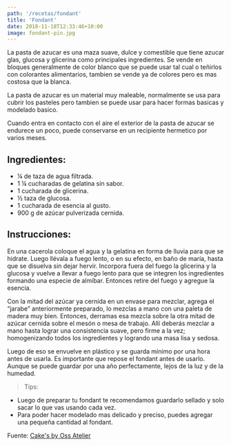 ```yaml
---
path: '/recetas/fondant'
title: 'Fondant'
date: 2018-11-18T12:33:46+10:00
image: fondant-pin.jpg
---
```


La pasta de azucar es una maza suave, dulce y comestible que tiene azucar glas, glucosa y glicerina como principales ingredientes.
Se vende en bloques generalmente de color blanco que se puede usar tal cual o teñirlos con colorantes alimentarios, tambien se vende ya de colores pero es mas costosa que la blanca.

La pasta de azucar es un material muy maleable, normalmente se usa para cubrir los pasteles pero tambien se puede usar para hacer formas basicas y modelado basico.

Cuando entra en contacto con el aire el exterior de la pasta de azucar se endurece un poco, puede conservarse en un recipiente hermetico por varios meses.

## Ingredientes:
* ¼ de taza de agua filtrada.
* 1 ¼ cucharadas de gelatina sin sabor.
* 1 cucharada de glicerina.
* ½ taza de glucosa.
* 1 cucharada de esencia al gusto.
* 900 g de azúcar pulverizada cernida.


## Instrucciones:
En una cacerola coloque el agua y la gelatina en forma de lluvia para que se hidrate. Luego llévala a fuego lento, o en su efecto, en baño de maría, hasta que se disuelva sin dejar hervir. Incorpora fuera del fuego la glicerina y la glucosa y vuelve a llevar a fuego lento para que se integren los ingredientes formando una especie de almíbar. Entonces retire del fuego y agregue la esencia.

Con la mitad del azúcar ya cernida en un envase para mezclar, agrega el “jarabe” anteriormente preparado, lo mezclas a mano con una paleta de madera muy bien. Entonces, derramas esa mezcla sobre la otra mitad de azúcar cernida sobre el mesón o mesa de trabajo. Allí deberás mezclar a mano hasta lograr una consistencia suave, pero firme a la vez; homogenizando todos los ingredientes y logrando una masa lisa y sedosa.

Luego de eso se envuelve en plástico y se guarda mínimo por una hora antes de usarla. Es importante que repose el fondant antes de usarlo. Aunque se puede guardar por una año perfectamente, lejos de la luz y de la humedad.

> Tips:
  - Luego de preparar tu fondant te recomendamos guardarlo sellado y solo sacar lo que vas usando cada vez.
  - Para poder hacer modelado mas delicado y preciso, puedes agregar una pequeña cantidad al fondant.

Fuente: [Cake's by Oss Atelier](http://www.cakesbyoss.com/recetas-cubiertas-y-masas.html)